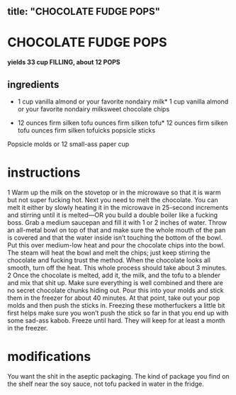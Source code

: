 
	
title: "CHOCOLATE FUDGE POPS"
---
# CHOCOLATE FUDGE POPS
#### yields 33 cup FILLING, about 12 POPS
## ingredients
* 1 cup vanilla almond or your favorite nondairy milk* 1 cup vanilla almond or your favorite nondairy milksweet chocolate chips

* 12 ounces firm silken tofu ounces firm silken tofu* 12 ounces firm silken tofu ounces firm silken tofuicks popsicle sticks

Popsicle molds or 12 small-ass paper cup

# instructions
1 Warm up the milk on the stovetop or in the microwave so that it is warm but not super
fucking hot. Next you need to melt the chocolate. You can melt it either by slowly heating it in
the microwave in 25-second increments and stirring until it is melted—OR you build a double
boiler like a fucking boss. Grab a medium saucepan and fill it with 1 or 2 inches of water.
Throw an all-metal bowl on top of that and make sure the whole mouth of the pan is covered
and that the water inside isn’t touching the bottom of the bowl. Put this over medium-low
heat and pour the chocolate chips into the bowl. The steam will heat the bowl and melt the
chips; just keep stirring the chocolate and fucking trust the method. When the chocolate looks
all smooth, turn off the heat. This whole process should take about 3 minutes.
2 Once the chocolate is melted, add it, the milk, and the tofu to a blender and mix that shit
up. Make sure everything is well combined and there are no secret chocolate chunks hiding out.
Pour this into your molds and stick them in the freezer for about 40 minutes. At that point,
take out your pop molds and then push the sticks in. Freezing these motherfuckers a little bit
first helps make sure you won’t push the stick so far in that you end up with some sad-ass
kabob. Freeze until hard. They will keep for at least a month in the freezer.

# modifications

You want the shit in the aseptic packaging. The kind of package you find on the shelf near the soy sauce, not tofu
packed in water in the fridge.
	

